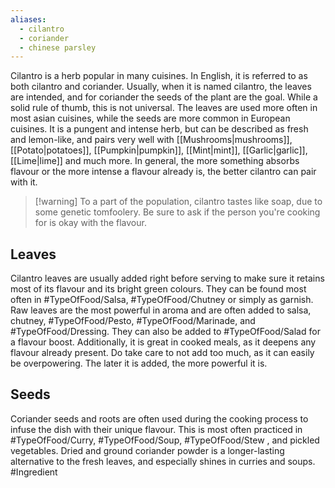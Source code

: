 ```yaml
---
aliases:
  - cilantro
  - coriander
  - chinese parsley
---
```

Cilantro is a herb popular in many cuisines. In English, it is referred to as both cilantro and coriander. Usually, when it is named cilantro, the leaves are intended, and for coriander the seeds of the plant are the goal. While a solid rule of thumb, this is not universal. The leaves are used more often in most asian cuisines, while the seeds are more common in European cuisines.
It is a pungent and intense herb, but can be described as fresh and lemon-like, and pairs very well with [[Mushrooms|mushrooms]], [[Potato|potatoes]], [[Pumpkin|pumpkin]], [[Mint|mint]], [[Garlic|garlic]], [[Lime|lime]] and much more. In general, the more something absorbs flavour or the more intense a flavour already is, the better cilantro can pair with it.
> [!warning] To a part of the population, cilantro tastes like soap, due to some genetic tomfoolery. Be sure to ask if the person you're cooking for is okay with the flavour.
## Leaves
Cilantro leaves are usually added right before serving to make sure it retains most of its flavour and its bright green colours. They can be found most often in #TypeOfFood/Salsa, #TypeOfFood/Chutney or simply as garnish.
Raw leaves are the most powerful in aroma and are often added to salsa, chutney, #TypeOfFood/Pesto, #TypeOfFood/Marinade, and #TypeOfFood/Dressing. They can also be added to #TypeOfFood/Salad for a flavour boost.
Additionally, it is great in cooked meals, as it deepens any flavour already present. Do take care to not add too much, as it can easily be overpowering. The later it is added, the more powerful it is.
## Seeds
Coriander seeds and roots are often used during the cooking process to infuse the dish with their unique flavour. This is most often practiced in #TypeOfFood/Curry, #TypeOfFood/Soup, #TypeOfFood/Stew , and pickled vegetables. Dried and ground coriander powder is a longer-lasting alternative to the fresh leaves, and especially shines in curries and soups.
#Ingredient 
